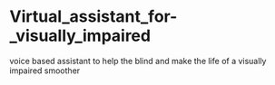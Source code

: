 # Virtual_assistant_for-_visually_impaired
voice based assistant to help the blind and make the life of a visually impaired smoother
